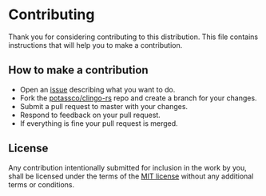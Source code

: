 # Contributing

Thank you for considering contributing to this distribution. 
This file contains instructions that will help you to make a contribution.

## How to make a contribution

* Open an [issue](https://github.com/potassco/clingo-rs/issues/new) describing what you want to do. 
* Fork the [potassco/clingo-rs](https://github.com/potassco/clingo-rs/) repo and create a branch for your changes.
* Submit a pull request to master with your changes.
* Respond to feedback on your pull request.
* If everything is fine your pull request is merged.

## License

Any contribution intentionally submitted for inclusion in the work by you, shall be licensed under the terms of the [MIT license](https://github.com/potassco/clingo-rs/blob/master/LICENSE.md) without any additional terms or conditions.
